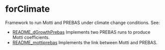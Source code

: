 # forClimate
Framework to run Motti and PREBAS under climate change conditions. See: 
+ [README_dGrowthPrebas](README_dGrowthPrebas.md) Implements two PREBAS runs to produce Motti coefficients.
+ [README_mottiprebas](README_mottiprebas.md) Implements the link between Motti and PREBAS.
